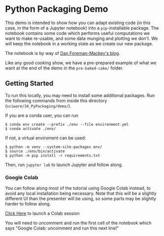 # Python Packaging Demo

This demo is intended to show how you can adapt existing code (in this case, in
the form of a Jupyter notebook) into a `pip`-installable package. The notebook
contains some code which performs useful computations we want to make re-usable,
and some data munging and plotting we don't. We will keep the notebook in a
working state as we create our new package.

The notebook is by way of [Dan Foreman-Mackey's
blog](https://dfm.io/posts/autocorr/).

Like any good cooking show, we have a pre-prepared example of what we want at
the end of the demo in the `pre-baked-cake/` folder.

## Getting Started

To run this locally, you may need to install some additional packages.
Run the following commands from inside this directory (`sciware/34_PyPackaging/demo/`).

If you are a conda user, you can run

```shell
$ conda env create --prefix ./env --file environment.yml
$ conda activate ./env/
```

If not, a virtual enviroment can be used:

```shell
$ python -m venv --system-site-packages env/
$ source ./env/bin/activate
$ python -m pip install -r requirements.txt
```

Then, run `jupyter lab` to launch Jupyter and follow along.

### Google Colab
You can follow along most of the tutorial using Google Colab instead, to avoid
any local installation being necessary. Note that this will be a slightly
different UI than the presenter will be using, so some parts may be slightly
harder to follow along.

[Click Here](https://colab.research.google.com/github/flatironinstitute/sciware/blob/main/34_PyPackaging/demo/Demo.ipynb) to launch a Colab session

You will need to uncomment and run the first cell of the notebook which says
"Google Colab: uncomment and run this next line!"
